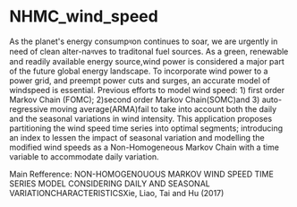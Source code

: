 # NHMC_wind_speed

As the planet's energy consumpধon continues to soar, we are urgently in need of clean alter-naধves to traditonal fuel sources. As a green, renewable and readily available energy source,wind power is considered a major part of the future global energy landscape. To incorporate wind power to a power grid, and preempt power cuts and surges, an accurate model of windspeed is essential. Previous efforts to model wind speed: 1) first order Markov Chain (FOMC); 2)second order Markov Chain(SOMC)and 3) auto-regressive moving average(ARMA)fail to take into account both the daily and the seasonal variations in wind intensity. This application proposes partitioning the wind speed time series into optimal segments; introducing an index to lessen the impact of seasonal variation and modelling the modified wind speeds as a Non-Homogeneous Markov Chain with a time variable to accommodate daily variation.

Main Refference: NON-HOMOGENOUOUS MARKOV WIND SPEED TIME SERIES MODEL CONSIDERING DAILY AND SEASONAL VARIATIONCHARACTERISTICSXie, Liao, Tai and Hu (2017)

